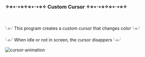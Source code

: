<h3>✧⋄⋆⋅⋆⋄✧⋄⋆⋅⋆⋄✧ Custom Cursor ✧⋄⋆⋅⋆⋄✧⋄⋆⋅⋆⋄✧</h3> <br>

<p>𓆩⟡𓆪 This program creates a custom cursor that changes color 𓆩⟡𓆪</p>

<p>𓆩⟡𓆪 When idle or not in screen, the cursor disappers 𓆩⟡𓆪</p>

![cursor-animation](https://github.com/Alexuh-jpg/Cursor-Animation/assets/112669831/f534744a-be51-42ba-8edc-f4329894e743)
